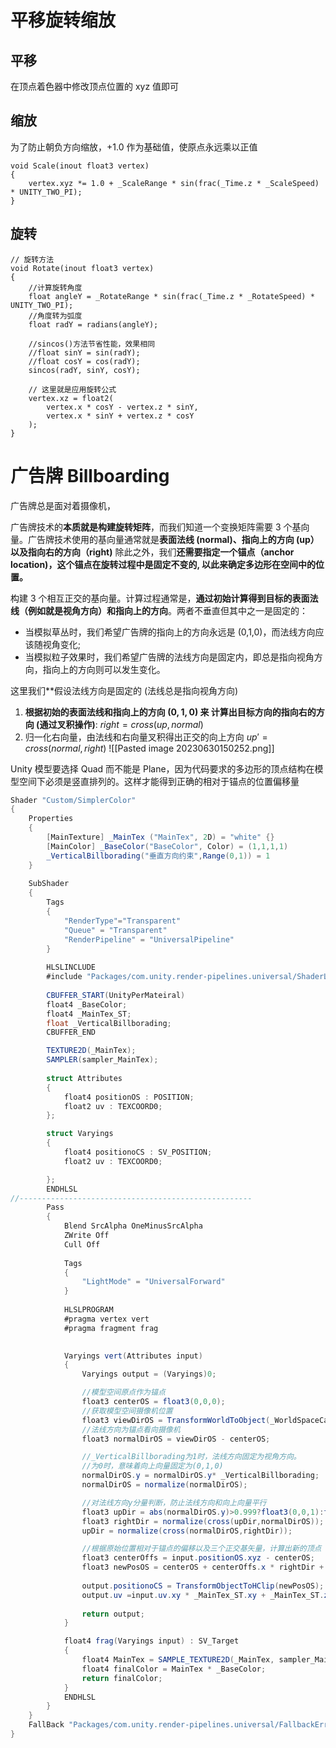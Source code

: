 # 平移旋转缩放
## 平移
在顶点着色器中修改顶点位置的 xyz 值即可
## 缩放
为了防止朝负方向缩放，+1.0 作为基础值，使原点永远乘以正值
```less
void Scale(inout float3 vertex)  
{  
    vertex.xyz *= 1.0 + _ScaleRange * sin(frac(_Time.z * _ScaleSpeed) * UNITY_TWO_PI);  
}
```
## 旋转
```less
// 旋转方法  
void Rotate(inout float3 vertex)  
{  
    //计算旋转角度  
    float angleY = _RotateRange * sin(frac(_Time.z * _RotateSpeed) * UNITY_TWO_PI);  
    //角度转为弧度  
    float radY = radians(angleY);  
  
    //sincos()方法节省性能，效果相同  
    //float sinY = sin(radY);  
    //float cosY = cos(radY);     
    sincos(radY, sinY, cosY);  
  
    // 这里就是应用旋转公式  
    vertex.xz = float2(  
        vertex.x * cosY - vertex.z * sinY,  
        vertex.x * sinY + vertex.z * cosY  
    );  
}
```

# 广告牌 Billboarding
广告牌总是面对着摄像机，

广告牌技术的**本质就是构建旋转矩阵**，而我们知道一个变换矩阵需要 3 个基向量。广告牌技术使用的基向量通常就是**表面法线 (normal)、指向上的方向 (up）以及指向右的方向（right)** 除此之外，我们**还需要指定一个锚点（anchor location)，这个锚点在旋转过程中是固定不变的, 以此来确定多边形在空间中的位置。**

构建 3 个相互正交的基向量。计算过程通常是，**通过初始计算得到目标的表面法线（例如就是视角方向）和指向上的方向**。两者不垂直但其中之一是固定的：
 - 当模拟草丛时，我们希望广告牌的指向上的方向永远是 (0,1,0)，而法线方向应该随视角变化; 
 - 当模拟粒子效果时，我们希望广告牌的法线方向是固定内，即总是指向视角方向，指向上的方向则可以发生变化。

这里我们**假设法线方向是固定的 (法线总是指向视角方向)
1. **根据初始的表面法线和指向上的方向 $(0,1,0)$ 来 计算出目标方向的指向右的方向 (通过叉积操作)**: $right = cross(up,normal)$
2. 归一化右向量，由法线和右向量叉积得出正交的向上方向 $up'=cross(normal,right)$
![[Pasted image 20230630150252.png]]

Unity 模型要选择 Quad 而不能是 Plane，因为代码要求的多边形的顶点结构在模型空间下必须是竖直排列的。这样才能得到正确的相对于锚点的位置偏移量

```cs fold file:广告牌
Shader "Custom/SimplerColor"
{
    Properties
    {
        [MainTexture] _MainTex ("MainTex", 2D) = "white" {}
        [MainColor] _BaseColor("BaseColor", Color) = (1,1,1,1)
        _VerticalBillborading("垂直方向约束",Range(0,1)) = 1
    }
    
    SubShader
    {
        Tags
        {
            "RenderType"="Transparent"
            "Queue" = "Transparent"
            "RenderPipeline" = "UniversalPipeline"
        }
    
        HLSLINCLUDE
        #include "Packages/com.unity.render-pipelines.universal/ShaderLibrary/Core.hlsl"
        
        CBUFFER_START(UnityPerMateiral)
        float4 _BaseColor;
        float4 _MainTex_ST;
        float _VerticalBillborading;
        CBUFFER_END

        TEXTURE2D(_MainTex);
        SAMPLER(sampler_MainTex);
        
        struct Attributes
        {
            float4 positionOS : POSITION;
            float2 uv : TEXCOORD0;
        };

        struct Varyings
        {
            float4 positionoCS : SV_POSITION;
            float2 uv : TEXCOORD0;

        };
        ENDHLSL
//----------------------------------------------------
        Pass
        {
            Blend SrcAlpha OneMinusSrcAlpha
            ZWrite Off
            Cull Off
            
            Tags
            {
                "LightMode" = "UniversalForward"
            }
            
            HLSLPROGRAM
            #pragma vertex vert
            #pragma fragment frag

            
            Varyings vert(Attributes input)
            {
                Varyings output = (Varyings)0;

                //模型空间原点作为锚点
                float3 centerOS = float3(0,0,0);
                //获取模型空间摄像机位置
                float3 viewDirOS = TransformWorldToObject(_WorldSpaceCameraPos); 
                //法线方向为锚点看向摄像机
                float3 normalDirOS = viewDirOS - centerOS;

                //_VerticalBillborading为1时，法线方向固定为视角方向。
                //为0时，意味着向上向量固定为(0,1,0)
                normalDirOS.y = normalDirOS.y* _VerticalBillborading;
                normalDirOS = normalize(normalDirOS);

                //对法线方向y分量判断，防止法线方向和向上向量平行
                float3 upDir = abs(normalDirOS.y)>0.999?float3(0,0,1):float3(0,1,0);
                float3 rightDir = normalize(cross(upDir,normalDirOS));
                upDir = normalize(cross(normalDirOS,rightDir));

                //根据原始位置相对于锚点的偏移以及三个正交基矢量，计算出新的顶点
                float3 centerOffs = input.positionOS.xyz - centerOS;
                float3 newPosOS = centerOS + centerOffs.x * rightDir + centerOffs.y * upDir + centerOffs.z * normalDirOS;
                
                output.positionoCS = TransformObjectToHClip(newPosOS);
                output.uv =input.uv.xy * _MainTex_ST.xy + _MainTex_ST.zw;
                
                return output;
            }

            float4 frag(Varyings input) : SV_Target
            {
                float4 MainTex = SAMPLE_TEXTURE2D(_MainTex, sampler_MainTex, input.uv);
                float4 finalColor = MainTex * _BaseColor;
                return finalColor;
            }
            ENDHLSL
        }
    }
    FallBack "Packages/com.unity.render-pipelines.universal/FallbackError"
}
```